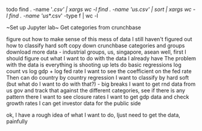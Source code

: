 todo
find . -name '*.csv' | xargs wc -l
find . -name '*_us_*.csv' | sort | xargs wc -l
find . -name '*_us_*.csv' -type f | wc -l

~Set up Jupyter lab~
Get categories from crunchbase

figure out how to make sense of this mess of data
I still haven't figured out how to classify hard soft
copy down crunchbase categories and groups
download more data - industrial groups, us, singapore, asean
well, first I should figure out what I want to do with the data I already have
The problem with the data is everything is shooting up
lets do basic regressions
log count vs log gdp + log fed rate 
I want to see the coefficient on the fed rate
Then can do country by country regression
I want to classify by hard soft (but what do I want to do with that?) - big breaks
I want to get rnd data from us gov
and track that against the different categories, see if there is any pattern there
I want to see closure rates
I want to get gdp data and check growth rates
I can get investor data for the public side

ok, I have a rough idea of  what I want to do, Ijust need to get the data, painfully